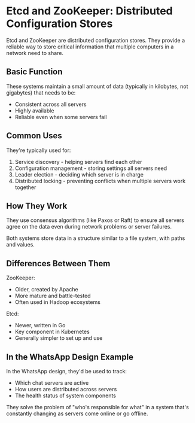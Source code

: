 # Etcd and ZooKeeper: Distributed Configuration Stores

Etcd and ZooKeeper are distributed configuration stores. They provide a reliable way to store critical information that multiple computers in a network need to share.

## Basic Function

These systems maintain a small amount of data (typically in kilobytes, not gigabytes) that needs to be:

- Consistent across all servers
- Highly available
- Reliable even when some servers fail

## Common Uses

They're typically used for:

1. Service discovery - helping servers find each other
2. Configuration management - storing settings all servers need
3. Leader election - deciding which server is in charge
4. Distributed locking - preventing conflicts when multiple servers work together

## How They Work

They use consensus algorithms (like Paxos or Raft) to ensure all servers agree on the data even during network problems or server failures.

Both systems store data in a structure similar to a file system, with paths and values.

## Differences Between Them

ZooKeeper:

- Older, created by Apache
- More mature and battle-tested
- Often used in Hadoop ecosystems

Etcd:

- Newer, written in Go
- Key component in Kubernetes
- Generally simpler to set up and use

## In the WhatsApp Design Example

In the WhatsApp design, they'd be used to track:

- Which chat servers are active
- How users are distributed across servers
- The health status of system components

They solve the problem of "who's responsible for what" in a system that's constantly changing as servers come online or go offline.
